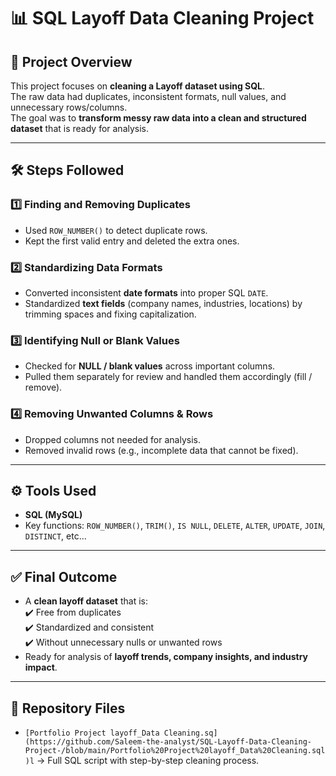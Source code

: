 # 📊 SQL Layoff Data Cleaning Project  

## 🔎 Project Overview  
This project focuses on **cleaning a Layoff dataset using SQL**.  
The raw data had duplicates, inconsistent formats, null values, and unnecessary rows/columns.  
The goal was to **transform messy raw data into a clean and structured dataset** that is ready for analysis.  

---

## 🛠️ Steps Followed  

### 1️⃣ Finding and Removing Duplicates  
- Used `ROW_NUMBER()` to detect duplicate rows.  
- Kept the first valid entry and deleted the extra ones.  

### 2️⃣ Standardizing Data Formats  
- Converted inconsistent **date formats** into proper SQL `DATE`.  
- Standardized **text fields** (company names, industries, locations) by trimming spaces and fixing capitalization.  

### 3️⃣ Identifying Null or Blank Values  
- Checked for **NULL / blank values** across important columns.  
- Pulled them separately for review and handled them accordingly (fill / remove).  

### 4️⃣ Removing Unwanted Columns & Rows  
- Dropped columns not needed for analysis.  
- Removed invalid rows (e.g., incomplete data that cannot be fixed).  

---

## ⚙️ Tools Used  
- **SQL (MySQL)**  
- Key functions: `ROW_NUMBER()`, `TRIM()`, `IS NULL`, `DELETE`, `ALTER`, `UPDATE`, `JOIN`, `DISTINCT`, etc... 

---

## ✅ Final Outcome  
- A **clean layoff dataset** that is:  
  ✔️ Free from duplicates  
  ✔️ Standardized and consistent  
  ✔️ Without unnecessary nulls or unwanted rows  
- Ready for analysis of **layoff trends, company insights, and industry impact**.  

---

## 📂 Repository Files  
- `[Portfolio Project layoff_Data Cleaning.sq](https://github.com/Saleem-the-analyst/SQL-Layoff-Data-Cleaning-Project-/blob/main/Portfolio%20Project%20layoff_Data%20Cleaning.sql)l` → Full SQL script with step-by-step cleaning process.  

